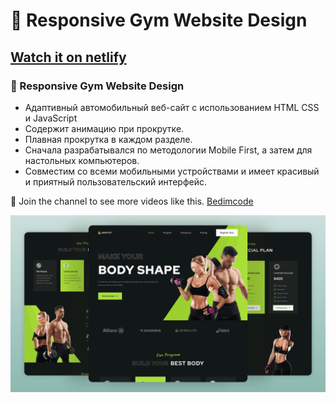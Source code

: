 #  💪 Responsive Gym Website Design
## [Watch it on netlify](https://gym-webs1te.netlify.app)
### 💪 Responsive Gym Website Design

- Адаптивный автомобильный веб-сайт с использованием HTML CSS и JavaScript
- Содержит анимацию при прокрутке.
- Плавная прокрутка в каждом разделе.
- Сначала разрабатывался по методологии Mobile First, а затем для настольных компьютеров.
- Совместим со всеми мобильными устройствами и имеет красивый и приятный пользовательский интерфейс.

💙 Join the channel to see more videos like this. [Bedimcode](https://www.youtube.com/c/Bedimcode)

![preview img](/preview.png)
